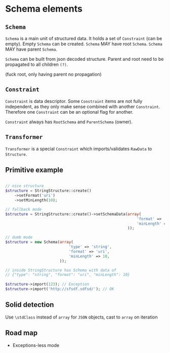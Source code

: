 # Schema elements

## `Schema`

`Schema` is a main unit of structured data. 
It holds a set of `Constraint` (can be empty).
Empty `Schema` can be created.
`Schema` MAY have root `Schema`.
`Schema` MAY have parent `Schema`.

`Schema` can be built from json decoded structure.
Parent and root need to be propagated to all children `(?)`.

(fuck root, only having parent no propagation)


## `Constraint`

`Constraint` is data descriptor. Some `Constraint` items are not fully 
independent, as they only make sense combined with another `Constraint`.
Therefore one `Constraint` can be an optional flag for another.

`Constraint` always has `RootSchema` and `ParentSchema` (owner).

## `Transformer`

`Transformer` is a special `Constraint` which imports/validates 
`RawData` to `Structure`.

## Primitive example

```php

// nice structure
$structure = StringStructure::create()
    ->setFormat('uri')
    ->setMinLength(10);

// fallback mode
$structure = StringStructure::create()->setSchemaData(array(
                                                          'format' => 'uri',
                                                          'minLength' => 10,
                                                      ));

// dumb mode
$structure = new Schema(array(
                            'type' => 'string',
                            'format' => 'uri',
                            'minLength' => 10,
                        ));

// inside StringStructure has Schema with data of
// {"type": "string", "format": "uri", "minLength": 10}
    
$structure->import(123); // Exception
$structure->import('http://sfsdf.sdfsd/'); // OK
```


## Solid detection

Use `\stdClass` instead of `array` for `JSON` objects, 
cast to `array` on iteration

## Road map
 * Exceptions-less mode
 